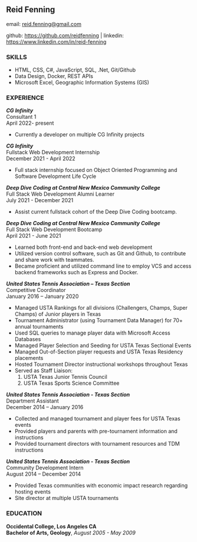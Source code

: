 Reid Fenning
------------

email: reid.fenning@gmail.com

github: https://github.com/reidfenning | linkedin: https://www.linkedin.com/in/reid-fenning

### SKILLS

- HTML, CSS, C#, JavaScript, SQL, .Net, Git/Github
- Data Design, Docker, REST APIs
- Microsoft Excel, Geographic Information Systems (GIS)

### EXPERIENCE 

***CG Infinity***  
Consultant 1  
April 2022- present 
-   Currently a developer on multiple CG Infinity projects

***CG Infinity***  
Fullstack Web Development Internship  
December 2021 - April 2022  
-   Full stack internship focused on Object Oriented Programming and Software Development Life Cycle

***Deep Dive Coding at Central New Mexico Community College***  
Full Stack Web Development Alumni Learner  
July 2021 - December 2021
-   Assist current fullstack cohort of the Deep Dive Coding bootcamp.

***Deep Dive Coding at Central New Mexico Community College***  
Full Stack Web Development Bootcamp  
April 2021 - June 2021
-   Learned both front-end and back-end web development
-   Utilized version control software, such as Git and Github, to contribute and share work with teammates.
-   Became proficient and utilized command line to employ VCS and access backend frameworks such as Express and Docker.

***United States Tennis Association – Texas Section***	  				        
Competitive Coordinator  
January 2016 – January 2020
-   Managed USTA Rankings for all divisions (Challengers, Champs, Super Champs) of Junior players in Texas
-	Tournament Administrator (using Tournament Data Manager) for 70+ annual tournaments 
-	Used SQL queries to manage player data with Microsoft Access Databases 
-	Managed Player Selection and Seeding for USTA Texas Sectional Events 
-	Managed Out-of-Section player requests and USTA Texas Residency placements 
-   Hosted Tournament Director instructional workshops throughout Texas 
-	Served as Staff Liaison:
     1. USTA Texas Junior Tennis Council 
     2. USTA Texas Sports Science Committee

***United States Tennis Association - Texas Section***  
Department Assistant  
December 2014 – January 2016
-   Collected and managed tournament and player fees for USTA Texas events
-   Provided players and parents with pre-tournament information and instructions
-   Provided tournament directors with tournament resources and TDM instructions

***United States Tennis Association - Texas Section***	  
Community Development Intern  
August 2014 – December 2014
-   Provided Texas communities with economic impact research regarding hosting events
-   Site director at multiple USTA tournaments

### EDUCATION 			        

**Occidental College, Los Angeles CA** 	                     	        		        
**Bachelor of Arts, Geology**, *August 2005 - May 2009*					   			     			
